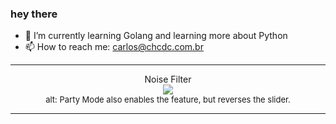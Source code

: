 ### hey there 

- :seedling: I’m currently learning Golang and learning more about Python
- :mailbox: How to reach me: carlos@chcdc.com.br


---


<!-- xkcd -->
<p align="center">Noise Filter</br><img src=https://imgs.xkcd.com/comics/noise_filter.png></br><font size =2>alt: Party Mode also enables the feature, but reverses the slider.</br></font></p></table></p> 


<!-- xkcd -->
---
